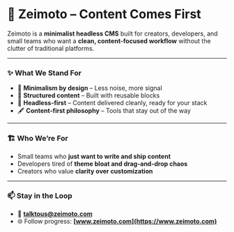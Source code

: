 # 🚀 Zeimoto – Content Comes First

Zeimoto is a **minimalist headless CMS** built for creators, developers, and small teams who want a **clean, content-focused workflow** without the clutter of traditional platforms.

---

### ✨ What We Stand For

- 🧼 **Minimalism by design** – Less noise, more signal
- 🧩 **Structured content** – Built with reusable blocks
- 🔌 **Headless-first** – Content delivered cleanly, ready for your stack
- 🖋 **Content-first philosophy** – Tools that stay out of the way

---

### 🏗 Who We’re For

- Small teams who **just want to write and ship content**
- Developers tired of **theme bloat and drag-and-drop chaos**
- Creators who value **clarity over customization**

---

### 📫 Stay in the Loop

- 💌 **[talktous@zeimoto.com](mailto:talktous@zeimoto.com)**
- 🌐 Follow progress: **[www.zeimoto.com](https://www.zeimoto.com)**

